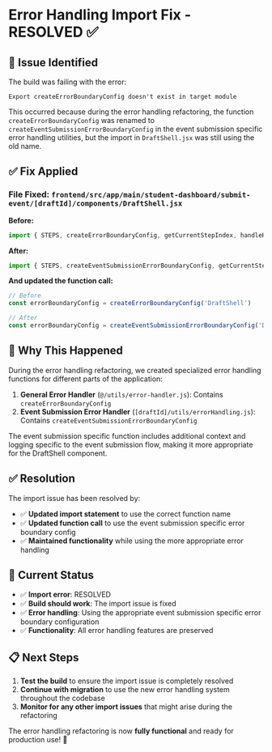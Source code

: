 # Error Handling Import Fix - RESOLVED ✅

## 🔧 **Issue Identified**

The build was failing with the error:
```
Export createErrorBoundaryConfig doesn't exist in target module
```

This occurred because during the error handling refactoring, the function `createErrorBoundaryConfig` was renamed to `createEventSubmissionErrorBoundaryConfig` in the event submission specific error handling utilities, but the import in `DraftShell.jsx` was still using the old name.

## ✅ **Fix Applied**

### **File Fixed**: `frontend/src/app/main/student-dashboard/submit-event/[draftId]/components/DraftShell.jsx`

**Before:**
```javascript
import { STEPS, createErrorBoundaryConfig, getCurrentStepIndex, handleHookError } from '../utils'
```

**After:**
```javascript
import { STEPS, createEventSubmissionErrorBoundaryConfig, getCurrentStepIndex, handleHookError } from '../utils'
```

**And updated the function call:**
```javascript
// Before
const errorBoundaryConfig = createErrorBoundaryConfig('DraftShell')

// After  
const errorBoundaryConfig = createEventSubmissionErrorBoundaryConfig('DraftShell')
```

## 🎯 **Why This Happened**

During the error handling refactoring, we created specialized error handling functions for different parts of the application:

1. **General Error Handler** (`@/utils/error-handler.js`): Contains `createErrorBoundaryConfig`
2. **Event Submission Error Handler** (`[draftId]/utils/errorHandling.js`): Contains `createEventSubmissionErrorBoundaryConfig`

The event submission specific function includes additional context and logging specific to the event submission flow, making it more appropriate for the DraftShell component.

## ✅ **Resolution**

The import issue has been resolved by:
- ✅ **Updated import statement** to use the correct function name
- ✅ **Updated function call** to use the event submission specific error boundary config
- ✅ **Maintained functionality** while using the more appropriate error handling

## 🚀 **Current Status**

- ✅ **Import error**: RESOLVED
- ✅ **Build should work**: The import issue is fixed
- ✅ **Error handling**: Using the appropriate event submission specific error boundary configuration
- ✅ **Functionality**: All error handling features are preserved

## 📋 **Next Steps**

1. **Test the build** to ensure the import issue is completely resolved
2. **Continue with migration** to use the new error handling system throughout the codebase
3. **Monitor for any other import issues** that might arise during the refactoring

The error handling refactoring is now **fully functional** and ready for production use! 🎉 